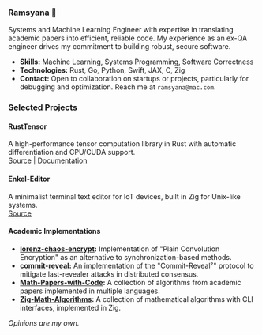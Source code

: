 ### Ramsyana 👋

Systems and Machine Learning Engineer with expertise in translating academic papers into efficient, reliable code. My experience as an ex-QA engineer drives my commitment to building robust, secure software.

- **Skills:** Machine Learning, Systems Programming, Software Correctness
- **Technologies:** Rust, Go, Python, Swift, JAX, C, Zig
- **Contact:** Open to collaboration on startups or projects, particularly for debugging and optimization. Reach me at `ramsyana@mac.com`.


### Selected Projects

#### RustTensor
A high-performance tensor computation library in Rust with automatic differentiation and CPU/CUDA support.  
[Source](https://github.com/ramsyana/RustTensor) | [Documentation](https://deepwiki.com/ramsyana/RustTensor)

#### Enkel-Editor
A minimalist terminal text editor for IoT devices, built in Zig for Unix-like systems.  
[Source](https://github.com/ramsyana/Enkel-Editor)

#### Academic Implementations

- **[lorenz-chaos-encrypt](https://github.com/ramsyana/lorenz-chaos-encrypt):** Implementation of "Plain Convolution Encryption" as an alternative to synchronization-based methods.
- **[commit-reveal](https://github.com/ramsyana/commit-reveal):** An implementation of the "Commit-Reveal²" protocol to mitigate last-revealer attacks in distributed consensus.
- **[Math-Papers-with-Code](https://github.com/ramsyana/Math-Papers-with-Code):** A collection of algorithms from academic papers implemented in multiple languages.
- **[Zig-Math-Algorithms](https://github.com/ramsyana/Zig-Math-Algorithms):** A collection of mathematical algorithms with CLI interfaces, implemented in Zig.

*Opinions are my own.*
